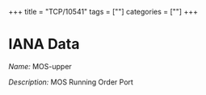 +++
title = "TCP/10541"
tags = [""]
categories = [""]
+++

# IANA Data

_Name:_ MOS-upper

_Description:_ MOS Running Order Port

